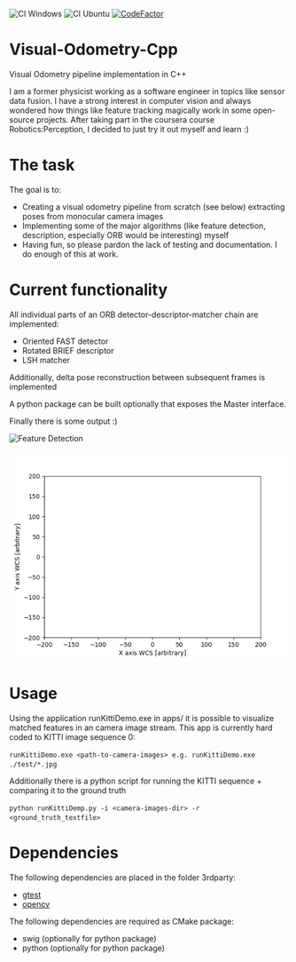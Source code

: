 
![CI Windows](https://github.com/makra89/Visual-Odometry-Cpp/workflows/CI%20Windows/badge.svg?branch=master)
![CI Ubuntu](https://github.com/makra89/Visual-Odometry-Cpp/workflows/CI%20Ubuntu/badge.svg)
[![CodeFactor](https://www.codefactor.io/repository/github/makra89/visual-odometry-cpp/badge)](https://www.codefactor.io/repository/github/makra89/visual-odometry-cpp)

# Visual-Odometry-Cpp
Visual Odometry pipeline implementation in C++

I am a former physicist working as a software engineer in topics like sensor data fusion. I have a strong interest in computer vision and always wondered how things like feature tracking magically work in some open-source projects. 
After taking part in the coursera course Robotics:Perception, I decided to just try it out myself and learn :) 

# The task

The goal is to:

- Creating a visual odometry pipeline from scratch (see below) extracting poses from monocular camera images
- Implementing some of the major algorithms (like feature detection, description, especially ORB would be interesting) myself
- Having fun, so please pardon the lack of testing and documentation. I do enough of this at work.

# Current functionality

All individual parts of an ORB detector-descriptor-matcher chain are implemented:
- Oriented FAST detector
- Rotated BRIEF descriptor
- LSH matcher

Additionally, delta pose reconstruction between subsequent frames is implemented

A python package can be built optionally that exposes the Master interface.

Finally there is some output :) 

![Feature Detection](doc/results/FeatureDetection.gif)

![Pose Comparison](doc/results/PoseComparison.gif)

# Usage

Using the application runKittiDemo.exe in apps/ it is possible to visualize matched features in an camera image stream.
This app is currently hard coded to KITTI image sequence 0:

`runKittiDemo.exe <path-to-camera-images> e.g. runKittiDemo.exe ./test/*.jpg` 

Additionally there is a python script for running the KITTI sequence + comparing it to the ground truth

`python runKittiDemp.py -i <camera-images-dir> -r <ground_truth_textfile> ` 

# Dependencies

The following dependencies are placed in the folder 3rdparty:

- [gtest](https://github.com/google/googletest/blob/master/googletest/LICENSE)
- [opencv](https://opencv.org/license/) 

The following dependencies are required as CMake package:

- swig (optionally for python package)
- python (optionally for python package)
